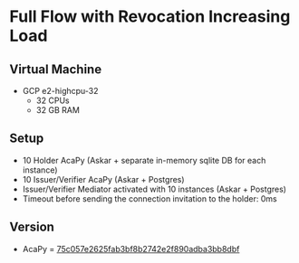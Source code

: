 # Full Flow with Revocation Increasing Load

## Virtual Machine
- GCP e2-highcpu-32
  - 32 CPUs
  - 32 GB RAM
  
## Setup
- 10 Holder AcaPy (Askar + separate in-memory sqlite DB for each instance)
- 10 Issuer/Verifier AcaPy (Askar + Postgres) 
- Issuer/Verifier Mediator activated with 10 instances (Askar + Postgres)
- Timeout before sending the connection invitation to the holder: 0ms

## Version
- AcaPy = [75c057e2625fab3bf8b2742e2f890adba3bb8dbf](https://github.com/hyperledger/aries-cloudagent-python/commit/75c057e2625fab3bf8b2742e2f890adba3bb8dbf)

